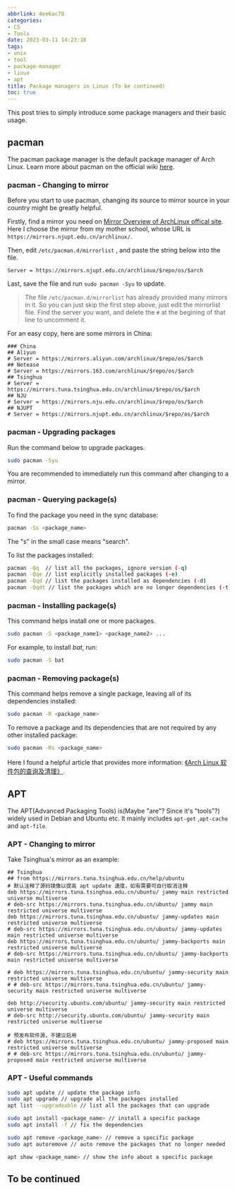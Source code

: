 ```yaml
---
abbrlink: 4ee6ac78
categories:
- CS
- Tools
date: 2023-03-11 14:23:18
tags:
- unix
- tool
- package-manager
- linux
- apt
title: Package managers in Linux (To be continued)
toc: true
---
```


This post tries to simply introduce some package managers and their basic usage.
<!--more-->

## pacman

The pacman package manager is the default package manager of Arch Linux. Learn more about pacman on the official wiki [here](https://wiki.archlinux.org/title/Pacman).

### pacman - Changing to mirror

Before you start to use pacman, changing its source to mirror source in your country might be greatly helpful.

Firstly, find a mirror you need on [Mirror Overview of ArchLinux offical site](https://archlinux.org/mirrors/). Here I choose the mirror from my mother school, whose URL is `https://mirrors.njupt.edu.cn/archlinux/`.

Then, edit `/etc/pacman.d/mirrorlist` , and paste the string below into the file.

```
Server = https://mirrors.njupt.edu.cn/archlinux/$repo/os/$arch
```

Last, save the file and run `sudo pacman -Syu` to update.

> The file `/etc/pacman.d/mirrorlist` has already provided many mirrors in it. So you can just skip the first step above, just edit the mirrorlist file. Find the server you want, and delete the `#` at the begining of that line to uncomment it.

For an easy copy, here are some mirrors in China:

```
### China
## Aliyun
# Server = https://mirrors.aliyun.com/archlinux/$repo/os/$arch
## Netease
# Server = https://mirrors.163.com/archlinux/$repo/os/$arch
## Tsinghua
# Server = https://mirrors.tuna.tsinghua.edu.cn/archlinux/$repo/os/$arch
## NJU
# Server = https://mirrors.nju.edu.cn/archlinux/$repo/os/$arch
## NJUPT
# Server = https://mirrors.njupt.edu.cn/archlinux/$repo/os/$arch
```

### pacman - Upgrading packages

Run the command below to upgrade packages.

```bash
sudo pacman -Syu
```

You are recommended to immediately run this command after changing to a mirror.

### pacman - Querying package(s)

To find the package you need in the sync database:

```bash
pacman -Ss <package_name>
```

The "s" in the small case means "search".

To list the packages installed:

```bash
pacman -Qq  // list all the packages, ignore version (-q)
pacman -Qqe // list explicitly installed packages (-e)
pacman -Qqd // list the packages installed as dependencies (-d)
pacman -Qqdt // list the packages which are no longer dependencies (-t), usually can be removed
```

### pacman - Installing package(s)

This command helps install one or more packages.

```bash
sudo pacman -S <package_name1> <package_name2> ...
```

For example, to install *bat*, run:

```bash
sudo pacman -S bat
```

### pacman - Removing package(s)

This command helps remove a single package, leaving all of its dependencies installed:

```bash
sudo pacman -R <package_name>
```

To remove a package and its dependencies that are not required by any other installed package:

```bash
sudo pacman -Rs <package_name>
```

Here I found a helpful article that provides more information: [《Arch Linux 软件包的查询及清理》](https://www.cnblogs.com/sztom/p/10652624.html).

## APT

The APT(Advanced Packaging Tools) is(Maybe "are"? Since it's "tools"?) widely used in Debian and Ubuntu etc. It mainly includes `apt-get` ,`apt-cache` and `apt-file`.

### APT - Changing to mirror

Take Tsinghua's mirror as an example:

```
## Tsinghua
## from https://mirrors.tuna.tsinghua.edu.cn/help/ubuntu
# 默认注释了源码镜像以提高 apt update 速度，如有需要可自行取消注释
deb https://mirrors.tuna.tsinghua.edu.cn/ubuntu/ jammy main restricted universe multiverse
# deb-src https://mirrors.tuna.tsinghua.edu.cn/ubuntu/ jammy main restricted universe multiverse
deb https://mirrors.tuna.tsinghua.edu.cn/ubuntu/ jammy-updates main restricted universe multiverse
# deb-src https://mirrors.tuna.tsinghua.edu.cn/ubuntu/ jammy-updates main restricted universe multiverse
deb https://mirrors.tuna.tsinghua.edu.cn/ubuntu/ jammy-backports main restricted universe multiverse
# deb-src https://mirrors.tuna.tsinghua.edu.cn/ubuntu/ jammy-backports main restricted universe multiverse

# deb https://mirrors.tuna.tsinghua.edu.cn/ubuntu/ jammy-security main restricted universe multiverse
# # deb-src https://mirrors.tuna.tsinghua.edu.cn/ubuntu/ jammy-security main restricted universe multiverse

deb http://security.ubuntu.com/ubuntu/ jammy-security main restricted universe multiverse
# deb-src http://security.ubuntu.com/ubuntu/ jammy-security main restricted universe multiverse

# 预发布软件源，不建议启用
# deb https://mirrors.tuna.tsinghua.edu.cn/ubuntu/ jammy-proposed main restricted universe multiverse
# # deb-src https://mirrors.tuna.tsinghua.edu.cn/ubuntu/ jammy-proposed main restricted universe multiverse
```

### APT - Useful commands

```bash
sudo apt update // update the package info 
sudo apt upgrade // upgrade all the packages installed
apt list --upgradeable // list all the packages that can upgrade

sudo apt install <package_name> // install a specific package
sudo apt install -f // fix the dependencies

sudo apt remove <package_name> // remove a specific package
sudo apt autoremove // auto remove the packages that no longer needed

apt show <package_name> // show the info about a specific package
```

## To be continued